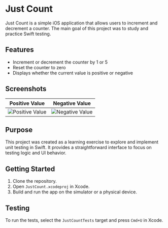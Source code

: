 # Just Count

Just Count is a simple iOS application that allows users to increment and decrement a counter. The main goal of this project was to study and practice Swift testing.

## Features

- Increment or decrement the counter by 1 or 5
- Reset the counter to zero
- Displays whether the current value is positive or negative

## Screenshots

| Positive Value | Negative Value |
|:--------------:|:-------------:|
| ![Positive Value](relative/path/to/first_image.png) | ![Negative Value](relative/path/to/second_image.png) |

## Purpose

This project was created as a learning exercise to explore and implement unit testing in Swift. It provides a straightforward interface to focus on testing logic and UI behavior.

## Getting Started

1. Clone the repository.
2. Open `JustCount.xcodeproj` in Xcode.
3. Build and run the app on the simulator or a physical device.

## Testing

To run the tests, select the `JustCountTests` target and press `Cmd+U` in Xcode.